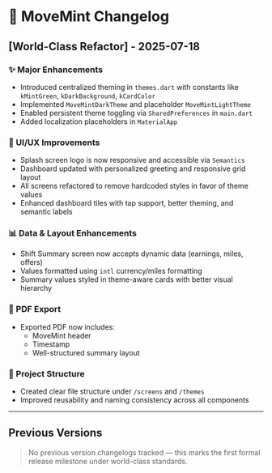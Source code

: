 
# 📓 MoveMint Changelog

## [World-Class Refactor] - 2025-07-18

### ✨ Major Enhancements
- Introduced centralized theming in `themes.dart` with constants like `kMintGreen`, `kDarkBackground`, `kCardColor`
- Implemented `MoveMintDarkTheme` and placeholder `MoveMintLightTheme`
- Enabled persistent theme toggling via `SharedPreferences` in `main.dart`
- Added localization placeholders in `MaterialApp`

### 🎨 UI/UX Improvements
- Splash screen logo is now responsive and accessible via `Semantics`
- Dashboard updated with personalized greeting and responsive grid layout
- All screens refactored to remove hardcoded styles in favor of theme values
- Enhanced dashboard tiles with tap support, better theming, and semantic labels

### 📊 Data & Layout Enhancements
- Shift Summary screen now accepts dynamic data (earnings, miles, offers)
- Values formatted using `intl` currency/miles formatting
- Summary values styled in theme-aware cards with better visual hierarchy

### 📄 PDF Export
- Exported PDF now includes:
  - MoveMint header
  - Timestamp
  - Well-structured summary layout

### 📂 Project Structure
- Created clear file structure under `/screens` and `/themes`
- Improved reusability and naming consistency across all components

---

## Previous Versions

> No previous version changelogs tracked — this marks the first formal release milestone under world-class standards.
